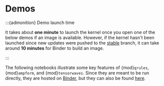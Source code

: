 # Demos

:::{admonition} Demo launch time

It takes about **one minute** to launch the kernel once you open one of the
below demos if an image is available. However, if the kernel hasn't been
launched since new updates were pushed to the
[stable](https://github.com/ComPWA/compwa-org/tree/stable) branch, it can take
around **10 minutes** for Binder to build an image.

:::

The following notebooks illustrate some key features of {mod}`qrules`,
{mod}`ampform`, and {mod}`tensorwaves`. Since they are meant to be run
directly, they are hosted on [Binder](https://mybinder.rtfd.io), but they can
also be found [here](https://github.com/ComPWA/compwa-org/tree/main/demo).

<!-- toctree is automatically generated by conf.py -->
